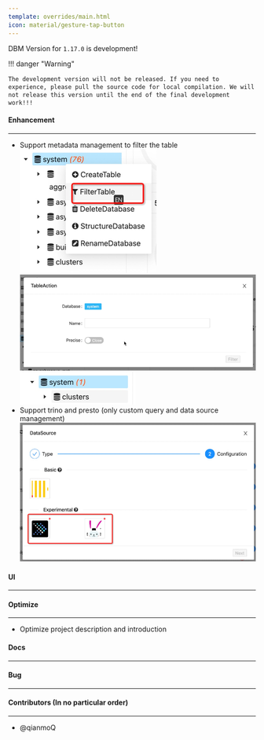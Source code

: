 ```yaml
---
template: overrides/main.html
icon: material/gesture-tap-button
---
```


DBM Version for `1.17.0` is development!

!!! danger "Warning"

    The development version will not be released. If you need to experience, please pull the source code for local compilation. We will not release this version until the end of the final development work!!!

#### Enhancement

---

- Support metadata management to filter the table <br />
![img.png](../../assets/images/versions/1.17.0/img.png) <br />
![img_1.png](../../assets/images/versions/1.17.0/img_1.png) <br />
![img_2.png](../../assets/images/versions/1.17.0/img_2.png) <br />
- Support trino and presto (only custom query and data source management) <br />
![img_3.png](../../assets/images/versions/1.17.0/img_3.png) <br />

#### UI

---

#### Optimize

----

- Optimize project description and introduction <br />

#### Docs

---

#### Bug

---

#### Contributors (In no particular order)

---

- @qianmoQ
